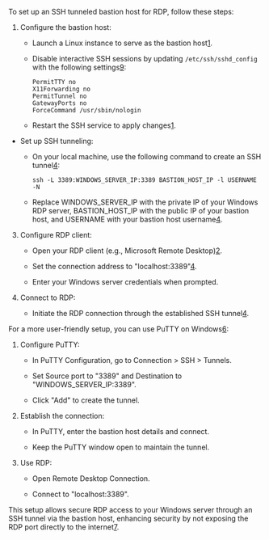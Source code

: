 To set up an SSH tunneled bastion host for RDP, follow these steps:

1. Configure the bastion host:
    
    - Launch a Linux instance to serve as the bastion host[1](https://smallstep.com/blog/diy-ssh-bastion-host/).
        
    - Disable interactive SSH sessions by updating `/etc/ssh/sshd_config` with the following settings[9](https://goteleport.com/blog/ssh-bastion-host/):
    
		```
		PermitTTY no
		X11Forwarding no
		PermitTunnel no 
		GatewayPorts no 
		ForceCommand /usr/sbin/nologin    
		```
    - Restart the SSH service to apply changes[1](https://smallstep.com/blog/diy-ssh-bastion-host/).
        
- Set up SSH tunneling:
    
    - On your local machine, use the following command to create an SSH tunnel[4](https://paulbradley.org/rdp-ssh-tunnel/):
        
        `ssh -L 3389:WINDOWS_SERVER_IP:3389 BASTION_HOST_IP -l USERNAME -N`
        
    - Replace WINDOWS_SERVER_IP with the private IP of your Windows RDP server, BASTION_HOST_IP with the public IP of your bastion host, and USERNAME with your bastion host username[4](https://paulbradley.org/rdp-ssh-tunnel/).
        
3. Configure RDP client:
    
    - Open your RDP client (e.g., Microsoft Remote Desktop)[2](https://gist.github.com/mcenirm/cbf0f6570d8022328b8057be2791008e).
        
    - Set the connection address to "localhost:3389"[4](https://paulbradley.org/rdp-ssh-tunnel/).
        
    - Enter your Windows server credentials when prompted.
        
4. Connect to RDP:
    
    - Initiate the RDP connection through the established SSH tunnel[4](https://paulbradley.org/rdp-ssh-tunnel/).
        

For a more user-friendly setup, you can use PuTTY on Windows[6](https://www.cloudthat.com/resources/blog/a-guide-to-access-rdp-through-ssh-tunneling-using-putty):

1. Configure PuTTY:
    
    - In PuTTY Configuration, go to Connection > SSH > Tunnels.
        
    - Set Source port to "3389" and Destination to "WINDOWS_SERVER_IP:3389".
        
    - Click "Add" to create the tunnel.
        
2. Establish the connection:
    
    - In PuTTY, enter the bastion host details and connect.
        
    - Keep the PuTTY window open to maintain the tunnel.
        
3. Use RDP:
    
    - Open Remote Desktop Connection.
        
    - Connect to "localhost:3389".
        
This setup allows secure RDP access to your Windows server through an SSH tunnel via the bastion host, enhancing security by not exposing the RDP port directly to the internet[7](https://security.theodo.com/en/blog/bastion-sshuttle).